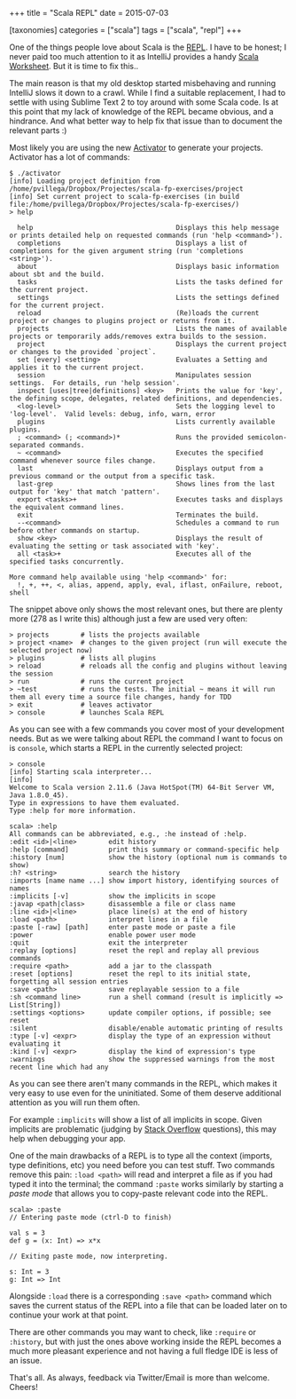 +++
title = "Scala REPL"
date = 2015-07-03

[taxonomies]
categories = ["scala"]
tags = ["scala", "repl"]
+++


One of the things people love about Scala is the [REPL](https://en.wikipedia.org/wiki/Read%E2%80%93eval%E2%80%93print_loop). I have to be honest;
I never paid too much attention to it as IntelliJ provides a handy [Scala Worksheet](http://blog.jetbrains.com/scala/2014/05/23/meet-the-new-scala-worksheets-in-intellij-idea/). But it is time to fix this..

<!-- more -->

The main reason is that my old desktop started misbehaving and running IntelliJ slows it down to a crawl. While I find a suitable replacement, I had to settle with using Sublime Text 2 to toy around with some Scala code. Is at this point that my lack of knowledge of the REPL became obvious, and a hindrance. And what better way to help fix that issue than to document the relevant parts :)

Most likely you are using the new [Activator](http://www.typesafe.com/community/core-tools/activator-and-sbt) to generate your projects. Activator has a lot of commands:

```
$ ./activator
[info] Loading project definition from /home/pvillega/Dropbox/Projectes/scala-fp-exercises/project
[info] Set current project to scala-fp-exercises (in build file:/home/pvillega/Dropbox/Projectes/scala-fp-exercises/)
> help

  help                                    Displays this help message or prints detailed help on requested commands (run 'help <command>').
  completions                             Displays a list of completions for the given argument string (run 'completions <string>').
  about                                   Displays basic information about sbt and the build.
  tasks                                   Lists the tasks defined for the current project.
  settings                                Lists the settings defined for the current project.
  reload                                  (Re)loads the current project or changes to plugins project or returns from it.
  projects                                Lists the names of available projects or temporarily adds/removes extra builds to the session.
  project                                 Displays the current project or changes to the provided `project`.
  set [every] <setting>                   Evaluates a Setting and applies it to the current project.
  session                                 Manipulates session settings.  For details, run 'help session'.
  inspect [uses|tree|definitions] <key>   Prints the value for 'key', the defining scope, delegates, related definitions, and dependencies.
  <log-level>                             Sets the logging level to 'log-level'.  Valid levels: debug, info, warn, error
  plugins                                 Lists currently available plugins.
  ; <command> (; <command>)*              Runs the provided semicolon-separated commands.
  ~ <command>                             Executes the specified command whenever source files change.
  last                                    Displays output from a previous command or the output from a specific task.
  last-grep                               Shows lines from the last output for 'key' that match 'pattern'.
  export <tasks>+                         Executes tasks and displays the equivalent command lines.
  exit                                    Terminates the build.
  --<command>                             Schedules a command to run before other commands on startup.
  show <key>                              Displays the result of evaluating the setting or task associated with 'key'.
  all <task>+                             Executes all of the specified tasks concurrently.

More command help available using 'help <command>' for:
  !, +, ++, <, alias, append, apply, eval, iflast, onFailure, reboot, shell
```

The snippet above only shows the most relevant ones, but there are plenty more (278 as I write this) although just a few are used very often:

```
> projects        # lists the projects available
> project <name>  # changes to the given project (run will execute the selected project now)
> plugins         # lists all plugins
> reload          # reloads all the config and plugins without leaving the session
> run             # runs the current project
> ~test           # runs the tests. The initial ~ means it will run them all every time a source file changes, handy for TDD
> exit            # leaves activator
> console         # launches Scala REPL
```

As you can see with a few commands you cover most of your development needs. But as we were talking about REPL the command I want to focus on is `console`, which starts a REPL in the currently selected project:

```
> console
[info] Starting scala interpreter...
[info]
Welcome to Scala version 2.11.6 (Java HotSpot(TM) 64-Bit Server VM, Java 1.8.0_45).
Type in expressions to have them evaluated.
Type :help for more information.

scala> :help
All commands can be abbreviated, e.g., :he instead of :help.
:edit <id>|<line>        edit history
:help [command]          print this summary or command-specific help
:history [num]           show the history (optional num is commands to show)
:h? <string>             search the history
:imports [name name ...] show import history, identifying sources of names
:implicits [-v]          show the implicits in scope
:javap <path|class>      disassemble a file or class name
:line <id>|<line>        place line(s) at the end of history
:load <path>             interpret lines in a file
:paste [-raw] [path]     enter paste mode or paste a file
:power                   enable power user mode
:quit                    exit the interpreter
:replay [options]        reset the repl and replay all previous commands
:require <path>          add a jar to the classpath
:reset [options]         reset the repl to its initial state, forgetting all session entries
:save <path>             save replayable session to a file
:sh <command line>       run a shell command (result is implicitly => List[String])
:settings <options>      update compiler options, if possible; see reset
:silent                  disable/enable automatic printing of results
:type [-v] <expr>        display the type of an expression without evaluating it
:kind [-v] <expr>        display the kind of expression's type
:warnings                show the suppressed warnings from the most recent line which had any
```

As you can see there aren't many commands in the REPL, which makes it very easy to use even for the uninitiated. Some of them deserve additional attention as you will run them often.


For example `:implicits` will show a list of all implicits in scope. Given implicits are problematic (judging by [Stack Overflow](http://stackoverflow.com/search?q=[scala]+implicit) questions), this may help when debugging your app.

One of the main drawbacks of a REPL is to type all the context (imports, type definitions, etc) you need before you can test stuff. Two commands remove this pain: `:load <path>` will read and interpret a file as if you had typed it into the terminal; the command `:paste` works similarly by starting a *paste mode* that allows you to copy-paste relevant code into the REPL.

```
scala> :paste
// Entering paste mode (ctrl-D to finish)

val s = 3
def g = (x: Int) => x*x

// Exiting paste mode, now interpreting.

s: Int = 3
g: Int => Int
```

Alongside `:load` there is a corresponding `:save <path>` command which saves the current status of the REPL into a file that can be loaded later on to continue your work at that point.

There are other commands you may want to check, like `:require` or `:history`, but with just the ones above working inside the REPL becomes a much more pleasant experience and not having a full fledge IDE is less of an issue.

That's all. As always, feedback via Twitter/Email is more than welcome. Cheers!

